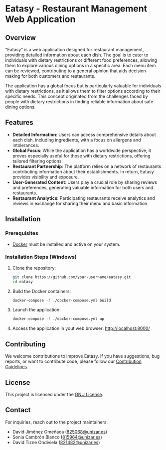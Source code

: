 # Eatasy - Restaurant Management Web Application

## Overview
"Eatasy" is a web application designed for restaurant management, providing detailed information about each dish. The goal is to cater to individuals with dietary restrictions or different food preferences, allowing them to explore various dining options in a specific area. Each menu item can be reviewed, contributing to a general opinion that aids decision-making for both customers and restaurants.

The application has a global focus but is particularly valuable for individuals with dietary restrictions, as it allows them to filter options according to their specific needs. This concept originated from the challenges faced by people with dietary restrictions in finding reliable information about safe dining options.

## Features
- **Detailed Information**: Users can access comprehensive details about each dish, including ingredients, with a focus on allergens and intolerances.
- **Global Focus**: While the application has a worldwide perspective, it proves especially useful for those with dietary restrictions, offering tailored filtering options.
- **Restaurant Partnership**: The platform relies on a network of restaurants contributing information about their establishments. In return, Eatasy provides visibility and exposure.
- **User-Generated Content**: Users play a crucial role by sharing reviews and preferences, generating valuable information for both users and restaurants.
- **Restaurant Analytics**: Participating restaurants receive analytics and reviews in exchange for sharing their menu and basic information.

## Installation

### Prerequisites
- [Docker](https://www.docker.com/) must be installed and active on your system.

### Installation Steps (Windows)

1. Clone the repository:
   ```bash
   git clone https://github.com/your-username/eatasy.git
   cd eatasy
2. Build the Docker containers:
   ```bash
   docker-compose -f ./docker-compose.yml build
3. Launch the application:
   ```bash
   docker-compose -f ./docker-compose.yml up
4. Access the application in yout web browser:
   [http://localhost:8000/](http://localhost:8000/)
   
## Contributing
We welcome contributions to improve Eatasy. If you have suggestions, bug reports, or want to contribute code, please follow our [Contribution Guidelines](CONTRIBUTING.md).

## License
This project is licensed under the [GNU License](LICENSE).

## Contact
For inquiries, reach out to the project maintainers:
- David Jiménez Omeñaca (825068@unizar.es)
- Sonia Cambrón Blanco (815964@unizar.es)
- David Tizne Ondiviela (821482@unizar.es)
